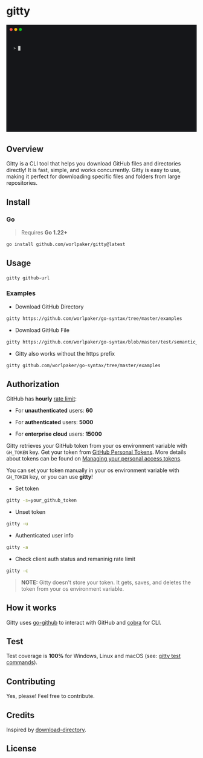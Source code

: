 # gitty

<!--TODO: badges (release, github actions, codecov, go report, license) -->

![gitty](_examples/gitty.gif)

## Overview

Gitty is a CLI tool that helps you download GitHub files and directories directly! It is fast, simple, and works concurrently. Gitty is easy to use, making it perfect for downloading specific files and folders from large repositories.

## Install

### Go

> Requires **Go 1.22+**

```sh
go install github.com/worlpaker/gitty@latest
```

## Usage

```sh
gitty github-url
```

### Examples

- Download GitHub Directory

```sh
gitty https://github.com/worlpaker/go-syntax/tree/master/examples
```

- Download GitHub File

```sh
gitty https://github.com/worlpaker/go-syntax/blob/master/test/semantic_tokens.go
```

- Gitty also works without the https prefix

```sh
gitty github.com/worlpaker/go-syntax/tree/master/examples
```

## Authorization

GitHub has **hourly** [rate limit](https://docs.github.com/en/rest/using-the-rest-api/rate-limits-for-the-rest-api):

- For **unauthenticated** users: **60**

- For **authenticated** users: **5000**

- For **enterprise cloud** users: **15000**

Gitty retrieves your GitHub token from your os environment variable with `GH_TOKEN` key. Get your token from [GitHub Personal Tokens](https://github.com/settings/tokens). More details about tokens can be found on [Managing your personal access tokens](https://docs.github.com/en/authentication/keeping-your-account-and-data-secure/managing-your-personal-access-tokens).

You can set your token manually in your os environment variable with `GH_TOKEN` key, or you can use **gitty**!

- Set token

```sh
gitty -s=your_github_token
```

- Unset token

```sh
gitty -u
```

- Authenticated user info

```sh
gitty -a
```

- Check client auth status and remaninig rate limit

```sh
gitty -c
```

> **NOTE:** Gitty doesn't store your token. It gets, saves, and deletes the token from your os environment variable.

## How it works

Gitty uses [go-github](https://github.com/google/go-github) to interact with GitHub and [cobra](https://github.com/spf13/cobra) for CLI.

## Test

Test coverage is **100%** for Windows, Linux and macOS (see: [gitty test commands](Makefile)).

## Contributing

Yes, please! Feel free to contribute.

## Credits

Inspired by [download-directory](https://github.com/download-directory/download-directory.github.io).

## License

<!--TODO: add license -->
